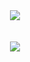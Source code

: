   <div align="center">
   <a href="https://www.buymeacoffee.com/simeonejohnson">
      <img align="center" src="https://img.shields.io/badge/Buy%20Me%20a%20Coffee-ffdd00?style=for-the-badge&logo=buy-me-a-coffee&logoColor=black" />
   </a>
 </div>
 
<br>

<br>

<div align="center">
  <img align=center src="./img/coffe.png"/>
 </div>

